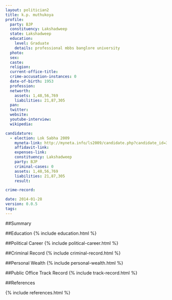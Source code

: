 ```yaml
---
layout: politician2
title: k.p. muthukoya
profile: 
  party: BJP
  constituency: Lakshadweep
  state: Lakshadweep
  education: 
    level: Graduate
    details: professional mbbs banglore university
  photo: 
  sex: 
  caste: 
  religion: 
  current-office-title: 
  crime-accusation-instances: 0
  date-of-birth: 1953
  profession: 
  networth: 
    assets: 1,48,56,769
    liabilities: 21,87,305
  pan: 
  twitter: 
  website: 
  youtube-interview: 
  wikipedia: 

candidature: 
  - election: Lok Sabha 2009
    myneta-link: http://myneta.info/ls2009/candidate.php?candidate_id=321
    affidavit-link: 
    expenses-link: 
    constituency: Lakshadweep 
    party: BJP
    criminal-cases: 0
    assets: 1,48,56,769
    liabilities: 21,87,305
    result:  

crime-record: 

date: 2014-01-28
version: 0.0.5
tags: 
---
```

##Summary


##Education
{% include education.html %}


##Political Career
{% include political-career.html %}


##Criminal Record
{% include criminal-record.html %}


##Personal Wealth
{% include personal-wealth.html %}


##Public Office Track Record
{% include track-record.html %}


##References


{% include references.html %}